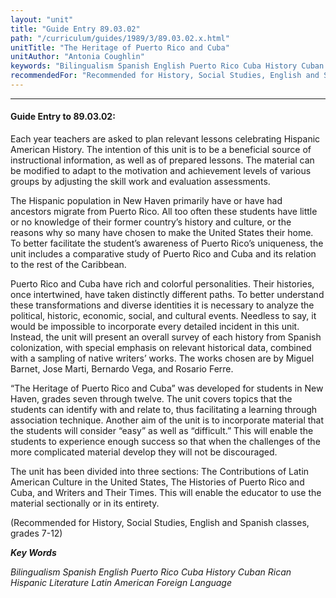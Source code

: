```yaml
---
layout: "unit"
title: "Guide Entry 89.03.02"
path: "/curriculum/guides/1989/3/89.03.02.x.html"
unitTitle: "The Heritage of Puerto Rico and Cuba"
unitAuthor: "Antonia Coughlin"
keywords: "Bilingualism Spanish English Puerto Rico Cuba History Cuban Rican Hispanic Literature Latin American Foreign Language"
recommendedFor: "Recommended for History, Social Studies, English and Spanish classes, grades 7-12"
---
```

<body>
<hr/>
 <h4>
  Guide Entry to 89.03.02:
 </h4>
 Each year teachers are asked to plan relevant lessons celebrating Hispanic American History. The intention of this unit is to be a beneficial source of instructional information, as well as of prepared lessons. The material can be modified to adapt to the motivation and achievement levels of various groups by adjusting the skill work and evaluation assessments.
 <p>
  The Hispanic population in New Haven primarily have or have had ancestors migrate from Puerto Rico. All too often these students have little or no knowledge of their former country’s history and culture, or the reasons why so many have chosen to make the United States their home. To better facilitate the student’s awareness of Puerto Rico’s uniqueness, the unit includes a comparative study of Puerto Rico and Cuba and its relation to the rest of the Caribbean.
 </p>
 <p>
  Puerto Rico and Cuba have rich and colorful personalities. Their histories, once intertwined, have taken distinctly different paths. To better understand these transformations and diverse identities it is necessary to analyze the political, historic, economic, social, and cultural events. Needless to say, it would be impossible to incorporate every detailed incident in this unit. Instead, the unit will present an overall survey of each history from Spanish colonization, with special emphasis on relevant historical data, combined with a sampling of native writers’ works. The works chosen are by Miguel Barnet, Jose Marti, Bernardo Vega, and Rosario Ferre.
 </p>
 <p>
  “The Heritage of Puerto Rico and Cuba” was developed for students in New Haven, grades seven through twelve. The unit covers topics that the students can identify with and relate to, thus facilitating a learning through association technique. Another aim of the unit is to incorporate material that the students will consider “easy” as well as “difficult.” This will enable the students to experience enough success so that when the challenges of the more complicated material develop they will not be discouraged.
 </p>
 <p>
  The unit has been divided into three sections: The Contributions of Latin American Culture in the United States, The Histories of Puerto Rico and Cuba, and Writers and Their Times. This will enable the educator to use the material sectionally or in its entirety.
 </p>
 <p>
  (Recommended for History, Social Studies, English and Spanish classes, grades 7-12)
 </p>
<p>
  <b>
   <i>
    Key Words
   </i>
  </b>
  <br/>
 </p>
 <p>
  <i>
   Bilingualism Spanish English Puerto Rico Cuba History Cuban Rican Hispanic Literature Latin American Foreign Language
  </i>
 </p>

</body>